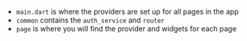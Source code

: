 * `main.dart` is where the providers are set up for all pages in the app
* `common` contains the `auth_service` and `router`
* `page` is where you will find the provider and widgets for each page

